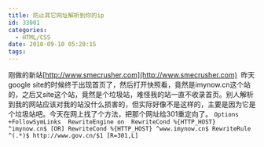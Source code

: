 ```yaml
---
title: 防止其它网址解析到你的ip
id: 33001
categories:
  - HTML/CSS
date: 2010-09-10 05:20:15
tags:
---
```


刚做的新站[http://www.smecrusher.com](http://www.smecrusher.com)&nbsp; 昨天google site的时候终于出现首页了，然后打开快照看，竟然是imynow.cn这个站的，之后又site这个站，竟然是个垃圾站，难怪我的站一直不收录首页。别人解析到我的网站应该对我的站没什么损害的，但实际好像不是这样的，主要是因为它是个垃圾站吧。今天在网上找了个方法，把那个网址给301重定向了。
`Options +FollowSymLinks 
RewriteEngine on 
RewriteCond %{HTTP_HOST} ^imynow.cn$ [OR]
RewriteCond %{HTTP_HOST} ^www.imynow.cn$
RewriteRule ^(.*)$ http://www.gov.cn/$1 [R=301,L]
`